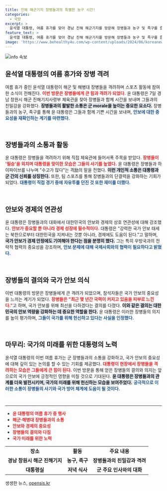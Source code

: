 ```yaml
---
title: 진해 해군기지 장병들과의 특별한 농구 시간!
categories:
  - 국방
excerpt: >
  윤석열 대통령, 여름 휴가를 맞아 경남 진해 해군기지를 방문해 장병들과 농구 및 족구를 즐기며 격려의 시간을 가졌습니다. 사랑하는 장병들과 함께해 기쁘다며 국가 안보와 경제의 연계를 강조했습니다. 왜 이번 방문이 특별했을까요? 클릭해 확인해보세요!
feature_text: >
  윤석열 대통령, 여름 휴가를 맞아 경남 진해 해군기지를 방문해 장병들과 농구 및 족구를 즐기며 격려의 시간을 가졌습니다. 사랑하는 장병들과 함께해 기쁘다며 국가 안보와 경제의 연계를 강조했습니다. 왜 이번 방문이 특별했을까요? 클릭해 확인해보세요!
image: 'https://www.behealthy4u.com/wp-content/uploads/2024/06/koreanews.jpg'
---
```


<p><img src="https://www.behealthy4u.com/wp-content/uploads/2024/06/koreanews.jpg" alt="info 속보" /></p>

<h2 data-ke-size="size26">윤석열 대통령의 여름 휴가와 장병 격려</h2>

<p data-ke-size="size16">여름 휴가 중인 윤석열 대통령이 해군 및 해병대 장병들을 격려하며 스포츠 활동에 참여한 소식이 전해진다. <b><span style="color: #ee2323;">이번 방문은 장병들에게 큰 힘과 격려가 되었다.</span></b> 윤 대통령은 7일 경남 창원시 해군 진해기지사령부 체육관을 찾아 장병들과 함께 시간을 보내며 그들과의 친밀감을 강화했다. <b><span style="background-color: #21538527;">장병들과의 활발한 소통은 군 morale을 높이는 중요한 요소다.</span></b> 장병들과의 농구, 족구를 통해 윤 대통령은 그들과 함께 기쁜 시간을 보내며, <b><span style="color: #1a5490;">안보에 대한 중요성을 재확인하는 계기를 마련했다.</span></b></p>

<p data-ke-size="size16">&nbsp;</p>

<h2 data-ke-size="size26">장병들과의 소통과 활동</h2>

<p data-ke-size="size16">윤 대통령은 장병들을 격려하기 위해 직접 체육관에 들어서폭 주목을 받았다. <b><span style="color: #ee2323;">장병들이 '필승'을 외치며 대통령을 맞이한 모습은 그들의 사기를 높였다.</span></b> 윤 대통령은 장병들과 하이파이브를 나누며 "수고가 많다"는 격励의 말을 전했다. <b><span style="background-color: #21538527;">이런 개인적 소통은 대통령과 군 간의 신뢰를 상징한다.</span></b> 또한, 팀 스포츠를 통해 장병들과의 단결력을 강화하는 기회가 되었다. <b><span style="color: #1a5490;">대통령이 직접 경기 중에 자유투를 던진 것 또한 재미를 더했다.</span></b></p>

<p data-ke-size="size16">&nbsp;</p>

<h2 data-ke-size="size26">안보와 경제의 연관성</h2>

<p data-ke-size="size16">윤 대통령은 장병들과의 대화에서 대한민국의 안보와 경제의 상호 연관성에 대해 강조했다. <b><span style="color: #ee2323;">안보가 중요할 뿐 아니라 경제 성장에 필수적이다.</span></b> 대통령은 "강력한 국가 안보 태세는 북한으로부터 대한민국을 지켜내는 것뿐 아니라, 경제에도 도움이 된다."고 말하며, <b><span style="background-color: #21538527;">국가 안보가 경제 안정에도 기여해야 한다는 점을 분명히 했다.</span></b> 그는 특히 우방국과의 전략적 협력의 중요성을 강조하며, <b><span style="color: #1a5490;">안보 문제에 대해 국제사회와의 협력이 필요하다고 밝혔다.</span></b></p>

<p data-ke-size="size16">&nbsp;</p>

<h2 data-ke-size="size26">장병들의 결의와 국가 안보 의식</h2>

<p data-ke-size="size16">이번 대통령의 방문은 장병들에게 큰 격려가 되었으며, 참석자들은 국가 안보의 중요성을 느끼는 계기가 되었다. <b><span style="color: #ee2323;">장병들은 "최근 몇 년간 국력이 커지고 있음을 피부로 느낀다."</span></b>고 하며, 국가 안보를 위해 최선을 다하겠다는 결의를 다졌다. <b><span style="background-color: #21538527;">이와 같은 결의는 대한민국의 안보 역량을 강화하는 데 중요한 역할을 한다.</span></b> 윤 대통령은 이러한 장병들의 의지를 높이 평가하며, <b><span style="color: #1a5490;">그들이 국가를 위해 헌신하고 있다는 사실을 인정했다.</span></b></p>

<p data-ke-size="size16">&nbsp;</p>

<h2 data-ke-size="size26">마무리: 국가의 미래를 위한 대통령의 노력</h2>

<p data-ke-size="size16">윤석열 대통령의 이번 여름 휴가는 군 장병들과의 소통을 강화하고, 국가 안보의 중요성에 대해 깊이 있는 논의를 할 수 있는 기회를 제공했다. <b><span style="color: #ee2323;">대통령이 현장에서 장병들을 격려하는 모습은 그들에게 큰 힘이 된다.</span></b> 이번 방문을 통해 얻은 장병들의 결의와 의지는 앞으로의 국가 안보에 긍정적인 영향을 미칠 것으로 기대된다. <b><span style="background-color: #21538527;">윤 대통령은 장병들과의 관계를 더욱 발전시키며, 국가의 미래를 위해 헌신하는 모습을 보여주었다.</span></b> <b><span style="color: #1a5490;">궁극적으로 이러한 소통이 장병들의 사기와 국가 방어 체계에 도움이 될 것이다.</span></b></p>

<p data-ke-size="size16">&nbsp;</p>

<hr>

<ul>
    <li><b><span style="color: #ee2323;">윤 대통령의 여름 휴가 중 행사</span></b></li>
    <li><b><span style="color: #ee2323;">해군·해병대 장병들과의 소통</span></b></li>
    <li><b><span style="color: #ee2323;">안보와 경제의 중요성</span></b></li>
    <li><b><span style="color: #ee2323;">장병들의 결의와 다짐</span></b></li>
    <li><b><span style="color: #ee2323;">국가 미래를 위한 노력</span></b></li>
</ul>

<table>
    <tr>
        <td style="text-align: center; height: 17px;"><b>장소</b></td>
        <td style="text-align: center; height: 17px;"><b>활동</b></td>
        <td style="text-align: center; height: 17px;"><b>주요 내용</b></td>
    </tr>
    <tr>
        <td style="text-align: center; height: 17px;"><b>경남 창원시 해군 진해기지</b></td>
        <td style="text-align: center; height: 17px;"><b>농구, 족구</b></td>
        <td style="text-align: center; height: 17px;"><b>장병들과의 친밀감과 격려</b></td>
    </tr>
    <tr>
        <td style="text-align: center; height: 17px;"><b>대통령실</b></td>
        <td style="text-align: center; height: 17px;"><b>저녁 식사</b></td>
        <td style="text-align: center; height: 17px;"><b>군 주요 인사와의 대화</b></td>
    </tr>
</table>
생생한 뉴스, <a href="https://opensis.kr" rel="dofollow">opensis.kr</a>


